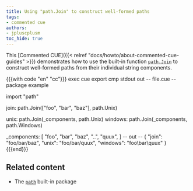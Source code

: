 ```yaml
---
title: Using "path.Join" to construct well-formed paths
tags:
- commented cue
authors:
- jpluscplusm
toc_hide: true
---
```


This [Commented CUE]({{< relref "docs/howto/about-commented-cue-guides" >}})
demonstrates how to use the built-in function
[`path.Join`](https://pkg.go.dev/cuelang.org/go/pkg/path#Join)
to construct well-formed paths from their individual string components.

<!--more-->

{{{with code "en" "cc"}}}
exec cue export
cmp stdout out
-- file.cue --
package example

import "path"

join: path.Join(["foo", "bar", "baz"], path.Unix)

unix:    path.Join(_components, path.Unix)
windows: path.Join(_components, path.Windows)

_components: [
	"foo",
	"bar",
	"baz",
	"..",
	"quux",
]
-- out --
{
    "join": "foo/bar/baz",
    "unix": "foo/bar/quux",
    "windows": "foo\\bar\\quux"
}
{{{end}}}

## Related content

- The [`path`](https://pkg.go.dev/cuelang.org/go/pkg/path) built-in package
